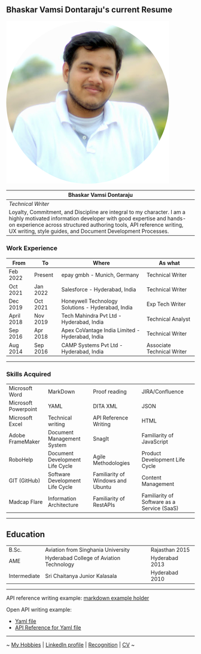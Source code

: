## Bhaskar Vamsi Dontaraju's current Resume

![Vamsi Profile Picture](Images/vamsi.png)

|       Bhaskar Vamsi Dontaraju     |
| ---- |
|   _Technical Writer_   |
|    Loyalty, Commitment, and Discipline are integral to my character. I am a highly motivated information developer with good expertise and hands-on experience across structured authoring tools, API reference writing, UX writing, style guides, and Document Development Processes.   |

### Work Experience

| From | To | Where | As what |
| --- | --- | --- | --- |
| Feb 2022 | Present | epay gmbh - Munich, Germany | Technical Writer |
| Oct 2021 | Jan 2022 | Salesforce - Hyderabad, India | Technical Writer |
| Dec 2019 | Oct 2021 | Honeywell Technology Solutions - Hyderabad, India | Exp Tech Writer |
| April 2018 | Nov 2019 | Tech Mahindra Pvt Ltd - Hyderabad, India | Technical Analyst |
| Sep 2016 | Apr 2018 | Apex CoVantage India Limited - Hyderabad, India | Technical Writer |
| Aug 2014 | Sep 2016 | CAMP Systems Pvt Ltd - Hyderabad, India | Associate Technical Writer |

***

### Skills Acquired

|                    |                               |                                 |                                           |
| -------------------- | ------------------------------- | --------------------------------- | ------------------------------------------- |
| Microsoft Word       | MarkDown                        | Proof reading                     | JIRA/Confluence                             |
| Microsoft Powerpoint | YAML                            | DITA XML                          | JSON                                        |
| Microsoft Excel      | Technical writing               | API Reference Writing             | HTML                                        |
| Adobe FrameMaker     | Document Management System      | SnagIt                            | Familiarity of JavaScript                   |
| RoboHelp             | Document Development Life Cycle | Agile Methodologies               | Product Development Life Cycle              |
| GIT (GitHub)         | Software Development Life Cycle | Familiarity of Windows and Ubuntu | Content Management                          |
| Madcap Flare         | Information Architecture        | Familiarity of RestAPIs           | Familiarity of Software as a Service (SaaS) |

* * *

## Education

|   |   |   |
| - | - | - |
| B.Sc. | Aviation from Singhania University| Rajasthan 2015|
| AME | Hyderabad College of Aviation Technology | Hyderabad 2013 |
| Intermediate | Sri Chaitanya Junior Kalasala | Hyderabad 2010 |

* * *

API reference writing example: [markdown example holder](https://dbvamsi.github.io/markdown) 

Open API writing example:
- [Yaml file](https://github.com/DBVamsi/markdown/blob/master/Freddys%20Candyshop%20OAS%20file.yml)
- [API Reference for Yaml file](https://documenter.getpostman.com/view/15482145/TzRLmqYY) 

***

~
 [My Hobbies](hobbies.html) \| [LinkedIn profile](https://www.linkedin.com/in/bvdontaraju/) \| [Recognition](bravo.html)  \|  [CV](/CV/Resume.pdf) ~